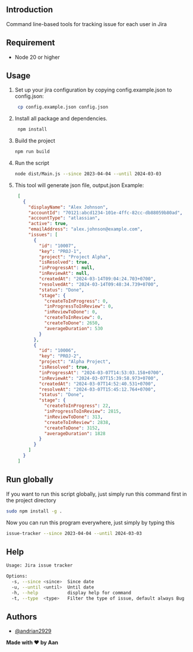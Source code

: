 ## Introduction

Command line-based tools for tracking issue for each user in Jira

## Requirement

- Node 20 or higher

## Usage

1. Set up your jira configuration by copying config.example.json to config.json:
   ```bash
    cp config.example.json config.json
   ```
2. Install all package and dependencies.
   ```bash
    npm install
   ```
3. Build the project
    ```bash
    npm run build
    ```
4. Run the script
    ```bash
    node dist/Main.js --since 2023-04-04 --until 2024-03-03
    ```
5. This tool will generate json file, output.json
   Example:
   ```json
    [
      {
        "displayName": "Alex Johnson",
        "accountId": "70121:abcd1234-101e-4ffc-82cc-db88059b80ad",
        "accountType": "atlassian",
        "active": true,
        "emailAddress": "alex.johnson@example.com",
        "issues": [
          {
            "id": "10007",
            "key": "PROJ-1",
            "project": "Project Alpha",
            "isResolved": true,
            "inProgressAt": null,
            "inReviewAt": null,
            "createdAt": "2024-03-14T09:04:24.703+0700",
            "resolvedAt": "2024-03-14T09:48:34.739+0700",
            "status": "Done",
            "stage": {
              "createToInProgress": 0,
              "inProgressToInReview": 0,
              "inReviewToDone": 0,
              "createToInReview": 0,
              "createToDone": 2650,
              "averageDuration": 530
            }
          },
          {
            "id": "10006",
            "key": "PROJ-2",
            "project": "Alpha Project",
            "isResolved": true,
            "inProgressAt": "2024-03-07T14:53:03.158+0700",
            "inReviewAt": "2024-03-07T15:39:58.973+0700",
            "createdAt": "2024-03-07T14:52:40.531+0700",
            "resolveAt": "2024-03-07T15:45:12.764+0700",
            "status": "Done",
            "stage": {
              "createToInProgress": 22,
              "inProgressToInReview": 2815,
              "inReviewToDone": 313,
              "createToInReview": 2838,
              "createToDone": 3152,
              "averageDuration": 1828
            }
          }
        ]
      }
    ]
   ```

## Run globally

If you want to run this script globally, just simply run this command first in the project directory

```bash
sudo npm install -g .
```

Now you can run this program everywhere, just simply by typing this

```bash
issue-tracker --since 2023-04-04 --until 2024-03-03
```

## Help

```bash
Usage: Jira issue tracker

Options:
  -s, --since <since>  Since date
  -u, --until <until>  Until date
  -h, --help           display help for command
  -t, --type  <type>   Filter the type of issue, default always Bug
```

## Authors

- [@andrian2929](https://www.github.com/andrian2929)

**Made with ❤️ by Aan**
